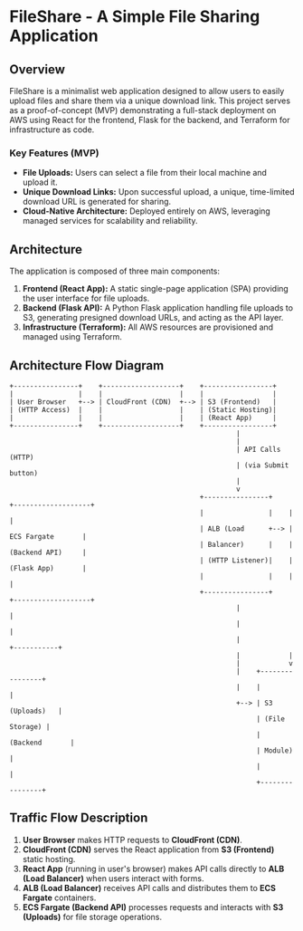 # FileShare - A Simple File Sharing Application

## Overview

FileShare is a minimalist web application designed to allow users to easily upload files and share them via a unique download link. This project serves as a proof-of-concept (MVP) demonstrating a full-stack deployment on AWS using React for the frontend, Flask for the backend, and Terraform for infrastructure as code.

### Key Features (MVP)

* **File Uploads:** Users can select a file from their local machine and upload it.
* **Unique Download Links:** Upon successful upload, a unique, time-limited download URL is generated for sharing.
* **Cloud-Native Architecture:** Deployed entirely on AWS, leveraging managed services for scalability and reliability.

## Architecture

The application is composed of three main components:

1.  **Frontend (React App):** A static single-page application (SPA) providing the user interface for file uploads.
2.  **Backend (Flask API):** A Python Flask application handling file uploads to S3, generating presigned download URLs, and acting as the API layer.
3.  **Infrastructure (Terraform):** All AWS resources are provisioned and managed using Terraform.

## Architecture Flow Diagram

```
+----------------+    +-------------------+    +-----------------+
|                |    |                   |    |                 |
| User Browser   +--> | CloudFront (CDN)  +--> | S3 (Frontend)   |
| (HTTP Access)  |    |                   |    | (Static Hosting)|
|                |    |                   |    | (React App)     |
+----------------+    +-------------------+    +-----------------+
                                                        |         
                                                        |         
                                                        | API Calls (HTTP)
                                                        | (via Submit button)
                                                        |         
                                                        v         
                                               +----------------+    +-------------------+
                                               |                |    |                   |
                                               | ALB (Load      +--> | ECS Fargate       |
                                               | Balancer)      |    | (Backend API)     |
                                               | (HTTP Listener)|    | (Flask App)       |
                                               |                |    |                   |
                                               +----------------+    +-------------------+
                                                        |                        |         
                                                        |                        |         
                                                        |            +-----------+         
                                                        |            |                     
                                                        |            v                     
                                                        |    +----------------+            
                                                        |    |                |            
                                                        +--> | S3 (Uploads)   |            
                                                             | (File Storage) |            
                                                             | (Backend       |            
                                                             | Module)        |            
                                                             |                |            
                                                             +----------------+            
```

## Traffic Flow Description

1. **User Browser** makes HTTP requests to **CloudFront (CDN)**.
2. **CloudFront (CDN)** serves the React application from **S3 (Frontend)** static hosting.
3. **React App** (running in user's browser) makes API calls directly to **ALB (Load Balancer)** when users interact with forms.
4. **ALB (Load Balancer)** receives API calls and distributes them to **ECS Fargate** containers.
5. **ECS Fargate (Backend API)** processes requests and interacts with **S3 (Uploads)** for file storage operations.